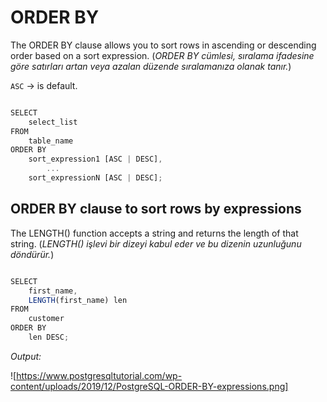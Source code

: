# ORDER BY

The ORDER BY clause allows you to sort rows in ascending or descending order based on a sort expression. (*ORDER BY cümlesi, sıralama ifadesine göre satırları artan veya azalan düzende sıralamanıza olanak tanır.*)

`ASC` -> is default.

```javascript

SELECT
	select_list
FROM
	table_name
ORDER BY
	sort_expression1 [ASC | DESC],
        ...
	sort_expressionN [ASC | DESC];

```

## ORDER BY clause to sort rows by expressions

The LENGTH() function accepts a string and returns the length of that string. (*LENGTH() işlevi bir dizeyi kabul eder ve bu dizenin uzunluğunu döndürür.*)

```javascript

SELECT 
	first_name,
	LENGTH(first_name) len
FROM
	customer
ORDER BY 
	len DESC;

```

*Output:*

![https://www.postgresqltutorial.com/wp-content/uploads/2019/12/PostgreSQL-ORDER-BY-expressions.png]




